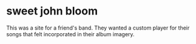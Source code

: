 # sweet john bloom
This was a site for a friend's band. They wanted a custom player for their songs that felt incorporated in their album imagery.